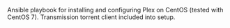 Ansible playbook for installing and configuring Plex on CentOS (tested with CentOS 7).
Transmission torrent client included into setup.
